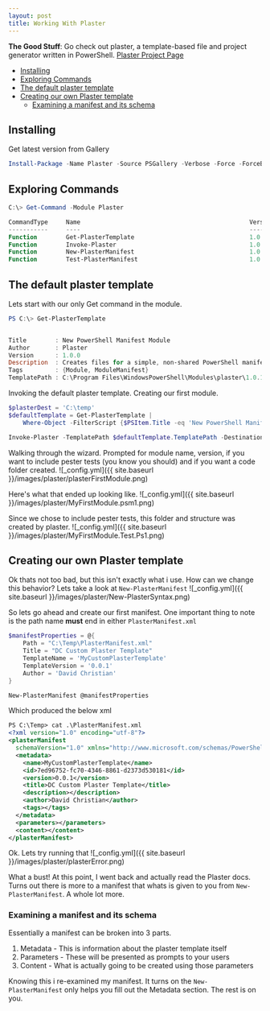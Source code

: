 ```yaml
---
layout: post
title: Working With Plaster
---
```

**The Good Stuff**: Go check out plaster, a template-based file and project generator written in PowerShell. [Plaster Project Page](https://github.com/PowerShell/Plaster)
<!-- TOC -->

- [Installing](#installing)
- [Exploring Commands](#exploring-commands)
- [The default plaster template](#the-default-plaster-template)
- [Creating our own Plaster template](#creating-our-own-plaster-template)
    - [Examining a manifest and its schema](#examining-a-manifest-and-its-schema)

<!-- /TOC -->
## Installing
Get latest version from Gallery
```powershell
Install-Package -Name Plaster -Source PSGallery -Verbose -Force -ForceBootstrap
```

## Exploring Commands
```powershell
C:\> Get-Command -Module Plaster

CommandType     Name                                               Version    Source
-----------     ----                                               -------    ------
Function        Get-PlasterTemplate                                1.0.1      plaster
Function        Invoke-Plaster                                     1.0.1      plaster
Function        New-PlasterManifest                                1.0.1      plaster
Function        Test-PlasterManifest                               1.0.1      plaster
```

## The default plaster template
Lets start with our only Get command in the module.
```powershell
PS C:\> Get-PlasterTemplate


Title        : New PowerShell Manifest Module
Author       : Plaster
Version      : 1.0.0
Description  : Creates files for a simple, non-shared PowerShell manifest module.
Tags         : {Module, ModuleManifest}
TemplatePath : C:\Program Files\WindowsPowerShell\Modules\plaster\1.0.1\Templates\NewPowerShellManifestModule
```

Invoking the default plaster template. Creating our first module. 
```powershell
$plasterDest = 'C:\temp'
$defaultTemplate = Get-PlasterTemplate | 
    Where-Object -FilterScript {$PSItem.Title -eq 'New PowerShell Manifest Module'}

Invoke-Plaster -TemplatePath $defaultTemplate.TemplatePath -DestinationPath $plasterDest\MyFirstPlasterModule  -Verbose  
```

Walking through the wizard. Prompted for module name, version, if you want to include pester tests (you know you should) and if you want a code folder created. 
![_config.yml]({{ site.baseurl }}/images/plaster/plasterFirstModule.png)

Here's what that ended up looking like.
![_config.yml]({{ site.baseurl }}/images/plaster/MyFirstModule.psm1.png)

Since we chose to include pester tests, this folder and structure was created by plaster.
![_config.yml]({{ site.baseurl }}/images/plaster/MyFirstModule.Test.Ps1.png)

## Creating our own Plaster template
Ok thats not too bad, but this isn't exactly what i use. How can we change this behavior? Lets take a look at ```New-PlasterManifest```
![_config.yml]({{ site.baseurl }}/images/plaster/New-PlasterSyntax.png)

So lets go ahead and create our first manifest. One important thing to note is the path name __must__ end in either ```PlasterManifest.xml```
```powershell
$manifestProperties = @{
    Path = "C:\Temp\PlasterManifest.xml"
    Title = "DC Custom Plaster Template"
    TemplateName = 'MyCustomPlasterTemplate'
    TemplateVersion = '0.0.1'
    Author = 'David Christian'
}

New-PlasterManifest @manifestProperties
```
Which produced the below xml
```xml
PS C:\Temp> cat .\PlasterManifest.xml
<?xml version="1.0" encoding="utf-8"?>
<plasterManifest
  schemaVersion="1.0" xmlns="http://www.microsoft.com/schemas/PowerShell/Plaster/v1">
  <metadata>
    <name>MyCustomPlasterTemplate</name>
    <id>7ed96752-fc70-4346-8861-d2373d530181</id>
    <version>0.0.1</version>
    <title>DC Custom Plaster Template</title>
    <description></description>
    <author>David Christian</author>
    <tags></tags>
  </metadata>
  <parameters></parameters>
  <content></content>
</plasterManifest>
```

Ok. Lets try running that
![_config.yml]({{ site.baseurl }}/images/plaster/plasterError.png)

What a bust! At this point, I went back and actually read the Plaster docs. Turns out there is more to a manifest that whats is given to you from ```New-PlasterManifest```. A whole lot more. 

### Examining a manifest and its schema
Essentially a manifest can be broken into 3 parts. 

1. Metadata - This is information about the plaster template itself
2. Parameters - These will be presented as prompts to your users
3. Content - What is actually going to be created using those parameters

Knowing this i re-examined my manifest. It turns on the ```New-PlasterManifest``` only helps you fill out the Metadata section. The rest is on you. 
